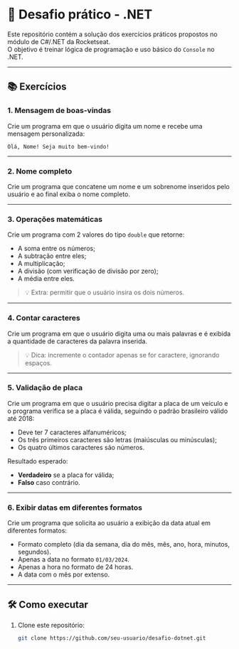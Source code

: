 # 🚀 Desafio prático - .NET

Este repositório contém a solução dos exercícios práticos propostos no módulo de C#/.NET da Rocketseat.  
O objetivo é treinar lógica de programação e uso básico do `Console` no .NET.

---

## 📚 Exercícios

### 1. Mensagem de boas-vindas
Crie um programa em que o usuário digita um nome e recebe uma mensagem personalizada:

```text
Olá, Nome! Seja muito bem-vindo!
```

---

### 2. Nome completo
Crie um programa que concatene um nome e um sobrenome inseridos pelo usuário e ao final exiba o nome completo.

---

### 3. Operações matemáticas
Crie um programa com 2 valores do tipo `double` que retorne:
- A soma entre os números;
- A subtração entre eles;
- A multiplicação;
- A divisão (com verificação de divisão por zero);
- A média entre eles.

> 💡 Extra: permitir que o usuário insira os dois números.

---

### 4. Contar caracteres
Crie um programa em que o usuário digita uma ou mais palavras e é exibida a quantidade de caracteres da palavra inserida.

> 💡 Dica: incremente o contador apenas se for caractere, ignorando espaços.

---

### 5. Validação de placa
Crie um programa em que o usuário precisa digitar a placa de um veículo e o programa verifica se a placa é válida, seguindo o padrão brasileiro válido até 2018:
- Deve ter 7 caracteres alfanuméricos;
- Os três primeiros caracteres são letras (maiúsculas ou minúsculas);
- Os quatro últimos caracteres são números.

Resultado esperado:
- **Verdadeiro** se a placa for válida;
- **Falso** caso contrário.

---

### 6. Exibir datas em diferentes formatos
Crie um programa que solicita ao usuário a exibição da data atual em diferentes formatos:
- Formato completo (dia da semana, dia do mês, mês, ano, hora, minutos, segundos).
- Apenas a data no formato `01/03/2024`.
- Apenas a hora no formato de 24 horas.
- A data com o mês por extenso.

---

## 🛠 Como executar

1. Clone este repositório:
   ```bash
   git clone https://github.com/seu-usuario/desafio-dotnet.git
